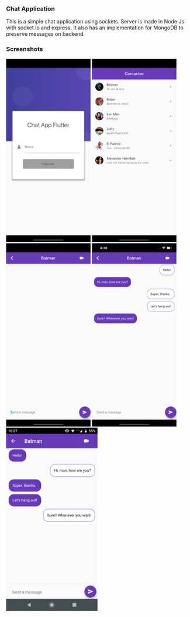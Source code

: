 
### Chat Application

This is a simple chat application using sockets. Server is made in Node Js with socket.io and express.
It also has an implementation for MongoDB to preserve messages on backend.

### Screenshots
<img src="/screenshots/screen_shot_01.png" height="500em" />
<img src="/screenshots/screen_shot_03.png" height="500em" />
<img src="/screenshots/screen_shot_02.png" height="500em" />
<img src="/screenshots/screen_shot_04.png" height="500em" />
<img src="/screenshots/screen_shot_05.png" height="500em" />